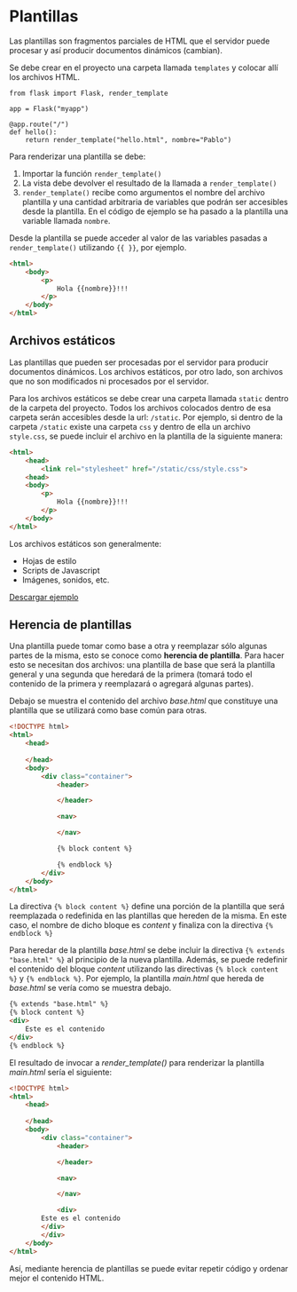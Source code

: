 # Plantillas

Las plantillas son fragmentos parciales de HTML que el servidor puede procesar y así producir documentos dinámicos (cambian).

Se debe crear en el proyecto una carpeta llamada ```templates```
y colocar allí los archivos HTML.

```
from flask import Flask, render_template

app = Flask("myapp")

@app.route("/")
def hello():
    return render_template("hello.html", nombre="Pablo")
```

Para renderizar una plantilla se debe:

1. Importar la función ```render_template()```
2. La vista debe devolver el resultado de la llamada a ```render_template()```
3. ```render_template()``` recibe como argumentos el nombre del archivo plantilla y una cantidad arbitraria de variables que podrán ser accesibles desde la plantilla. En el código de ejemplo se ha pasado a la plantilla una variable llamada ```nombre```.

Desde la plantilla se puede acceder al valor de las variables pasadas a ```render_template()``` utilizando ```{{ }}```, por ejemplo.

```html
<html>
    <body>
        <p>
            Hola {{nombre}}!!!
        </p>    
    </body>
</html>
```

## Archivos estáticos

Las plantillas que pueden ser procesadas por el servidor para producir documentos dinámicos. Los archivos estáticos, por otro lado, son archivos que no son modificados ni procesados por el servidor.

Para los archivos estáticos se debe crear una carpeta llamada ```static``` dentro de la carpeta del proyecto. Todos los archivos colocados dentro de esa carpeta serán accesibles desde la url: ```/static```. Por ejemplo, si dentro de la carpeta ```/static``` existe una carpeta ```css``` y dentro de ella un archivo ```style.css```, se puede incluir el archivo en la plantilla de la siguiente manera:

```html
<html>
    <head>
        <link rel="stylesheet" href="/static/css/style.css">
    <head>
    <body>
        <p>
            Hola {{nombre}}!!!
        </p>    
    </body>
</html>
```

Los archivos estáticos son generalmente:

* Hojas de estilo
* Scripts de Javascript
* Imágenes, sonidos, etc.

[Descargar ejemplo](https://minhaskamal.github.io/DownGit/#/home?url=https://github.com/pabab/flask_tutorial/tree/master/examples/templates_static)

## Herencia de plantillas

Una plantilla puede tomar como base a otra y reemplazar sólo algunas partes de la misma, esto se conoce como **herencia de plantilla**. Para hacer esto se necesitan dos archivos: una plantilla de base que será la plantilla general y una segunda que heredará de la primera (tomará todo el contenido de la primera y reemplazará o agregará algunas partes).

Debajo se muestra el contenido del archivo *base.html* que constituye una plantilla que se utilizará como base común para otras.

```html
<!DOCTYPE html>
<html>
    <head>
        
    </head>
    <body>
        <div class="container">
            <header>

            </header>

            <nav>

            </nav>

            {% block content %}

            {% endblock %}
        </div>
    </body>
</html>
```

La directiva ```{% block content %}``` define una porción de la plantilla que será reemplazada o redefinida en las plantillas que hereden de la misma. En este caso, el nombre de dicho bloque es *content* y finaliza con la directiva ```{% endblock %}```

Para heredar de la plantilla *base.html* se debe incluir la directiva ```{% extends "base.html" %}``` al principio de la nueva plantilla. Además, se puede redefinir el contenido del bloque *content* utilizando las directivas ```{% block content %}``` y ```{% endblock %}```. Por ejemplo, la plantilla *main.html* que hereda de *base.html* se vería como se muestra debajo.

```html
{% extends "base.html" %}
{% block content %}
<div>
	Este es el contenido
</div>
{% endblock %}
```

El resultado de invocar a *render_template()* para renderizar la plantilla *main.html* sería el siguiente:

```html
<!DOCTYPE html>
<html>
    <head>
        
    </head>
    <body>
        <div class="container">
            <header>

            </header>

            <nav>

            </nav>

            <div>
		Este es el contenido
	    </div>
        </div>
    </body>
</html>
```

Así, mediante herencia de plantillas se puede evitar repetir código y ordenar mejor el contenido HTML.
